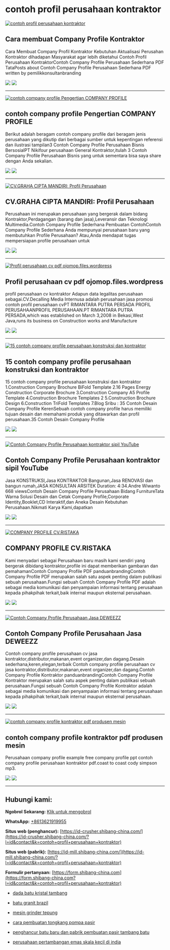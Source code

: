 # contoh profil perusahaan kontraktor

<a href="https://swt.shibang-china.com/?l=id&img&k=contoh+profil+perusahaan+kontraktor" target="_blank">![contoh profil perusahaan kontraktor](http://static.shibang-china.com/all-800x300/1447.jpg)</a>

## Cara membuat Company Profile Kontraktor
Cara Membuat Company Profil Kontraktor Kebutuhan Aktualisasi Perusahan Kontraktor dihadapan Masyarakat agar lebih diketahui Contoh Profil Perusahaan KontraktorContoh Company Profile Perusahaan Sederhana PDF TataPosts about Contoh Company Profile Perusahaan Sederhana PDF written by pemilikkonsultanbranding


<a href="https://whatsapp.shibangsoft.com/WhatsApp.php" target="_blank" title="WhatsApp">![](http://static.shibang-china.com/icon/whatsapp.png)</a> <a href="https://swt.shibang-china.com/?l=id&icon&k=contoh+profil+perusahaan+kontraktor" target="_blank">![](http://static.shibang-china.com/icon/chat-id.png)</a>

---

<a href="https://swt.shibang-china.com/?l=id&img&k=contoh+profil+perusahaan+kontraktor" target="_blank">![contoh company profile Pengertian COMPANY PROFILE](http://static.shibang-china.com/all-800x300/466.jpg)</a>

## contoh company profile Pengertian COMPANY PROFILE
Berikut adalah beragam contoh company profile dari beragam jenis perusahaan yang dikutip dari berbagai sumber untuk kepentingan referensi dan ilustrasi tampilan3 Contoh Company Profile Perusahaan Bisnis BersosialPT Nikifour perusahaan General Kontraktor,itulah 3 Contoh Company Profile Perusahaan Bisnis yang untuk sementara bisa saya share dengan Anda sekalian.


<a href="https://whatsapp.shibangsoft.com/WhatsApp.php" target="_blank" title="WhatsApp">![](http://static.shibang-china.com/icon/whatsapp.png)</a> <a href="https://swt.shibang-china.com/?l=id&icon&k=contoh+profil+perusahaan+kontraktor" target="_blank">![](http://static.shibang-china.com/icon/chat-id.png)</a>

---

<a href="https://swt.shibang-china.com/?l=id&img&k=contoh+profil+perusahaan+kontraktor" target="_blank">![CV.GRAHA CIPTA MANDIRI: Profil Perusahaan](http://static.shibang-china.com/all-800x300/1495.jpg)</a>

## CV.GRAHA CIPTA MANDIRI: Profil Perusahaan
Perusahaan ini merupakan perusahaan yang bergerak dalam bidang Kontraktor,Perdagangan (barang dan jasa),Leveransir dan Teknologi Multimedia.Contoh Company Profile Sederhana Pembuatan ContohContoh Company Profile Sederhana Anda mempunyai perusahaan baru yang membutuhkan Profile Perusahaan? Atau,Anda mendapat tugas mempersiapan profile perusahaan untuk


<a href="https://whatsapp.shibangsoft.com/WhatsApp.php" target="_blank" title="WhatsApp">![](http://static.shibang-china.com/icon/whatsapp.png)</a> <a href="https://swt.shibang-china.com/?l=id&icon&k=contoh+profil+perusahaan+kontraktor" target="_blank">![](http://static.shibang-china.com/icon/chat-id.png)</a>

---

<a href="https://swt.shibang-china.com/?l=id&img&k=contoh+profil+perusahaan+kontraktor" target="_blank">![Profil perusahaan cv pdf ojomop.files.wordpress](http://static.shibang-china.com/all-800x300/695.jpg)</a>

## Profil perusahaan cv pdf ojomop.files.wordpress
profil perusahaan cv kontraktor Adapun data legalitas perusahaan sebagai.CV.Decalling Media Internusa adalah perusahaan jasa promosi contoh profil perusahaan cvPT RIMANTARA PUTRA PERSADA PROFIL PERUSAHAANPROFIL PERUSAHAAN.PT RIMANTARA PUTRA PERSADA,which was established on March 3,2008 in Bekasi,West Java,runs its business on Construction works and Manufacture


<a href="https://whatsapp.shibangsoft.com/WhatsApp.php" target="_blank" title="WhatsApp">![](http://static.shibang-china.com/icon/whatsapp.png)</a> <a href="https://swt.shibang-china.com/?l=id&icon&k=contoh+profil+perusahaan+kontraktor" target="_blank">![](http://static.shibang-china.com/icon/chat-id.png)</a>

---

<a href="https://swt.shibang-china.com/?l=id&img&k=contoh+profil+perusahaan+kontraktor" target="_blank">![15 contoh company profile perusahaan konstruksi dan kontraktor](http://static.shibang-china.com/all-800x300/207.jpg)</a>

## 15 contoh company profile perusahaan konstruksi dan kontraktor
15 contoh company profile perusahaan konstruksi dan kontraktor 1.Construction Company Brochure BiFold Template 2.16 Pages Energy Construction Corporate Brochure 3.Construction Company A5 Profile Template 4.Construction Brochure Templates 2 5.Construction Brochure Design 6.Construction TriFold Templates 7.Blog Sribu : 35 Contoh Desain Company Profile KerenSebuah contoh company profile harus memiliki tujuan desain dan memahami produk yang ditawarkan dan profil perusahaan.35 Contoh Desain Company Profile


<a href="https://whatsapp.shibangsoft.com/WhatsApp.php" target="_blank" title="WhatsApp">![](http://static.shibang-china.com/icon/whatsapp.png)</a> <a href="https://swt.shibang-china.com/?l=id&icon&k=contoh+profil+perusahaan+kontraktor" target="_blank">![](http://static.shibang-china.com/icon/chat-id.png)</a>

---

<a href="https://swt.shibang-china.com/?l=id&img&k=contoh+profil+perusahaan+kontraktor" target="_blank">![Contoh Company Profile Perusahaan kontraktor sipil YouTube](http://static.shibang-china.com/all-800x300/136.jpg)</a>

## Contoh Company Profile Perusahaan kontraktor sipil YouTube
Jasa KONSTRUKSI,Jasa KONTRAKTOR Bangunan,Jasa RENOVASI dan bangun rumah,JASA KONSULTAN ARSITEK Duration: 4:34.Andre Wiwanto 668 viewsContoh Desain Company Profile Perusahaan Bidang FurnitureTata Warna Solusi Desain dan Cetak Company Profile,Corporate Identity,Booklet,CD Interaktif,dan Aneka Desain Kebutuhan Perusahaan.Nikmati Karya Kami,dapatkan


<a href="https://whatsapp.shibangsoft.com/WhatsApp.php" target="_blank" title="WhatsApp">![](http://static.shibang-china.com/icon/whatsapp.png)</a> <a href="https://swt.shibang-china.com/?l=id&icon&k=contoh+profil+perusahaan+kontraktor" target="_blank">![](http://static.shibang-china.com/icon/chat-id.png)</a>

---

<a href="https://swt.shibang-china.com/?l=id&img&k=contoh+profil+perusahaan+kontraktor" target="_blank">![COMPANY PROFILE CV.RISTAKA](http://static.shibang-china.com/all-800x300/138.jpg)</a>

## COMPANY PROFILE CV.RISTAKA
Kami menyadari sebagai Perusahaan baru masih kami sendiri yang bergerak dibidang kontraktor,profile ini dapat memberikan gambaran dan pemahamanContoh Company Profile PDF panduanbrandingContoh Company Profile PDF merupakan salah satu aspek penting dalam publikasi sebuah perusahaan.Fungsi sebuah Contoh Company Profile PDF adalah sebagai media komunikasi dan penyampaian informasi tentang perusahaan kepada pihakpihak terkait,baik internal maupun eksternal perusahaan.


<a href="https://whatsapp.shibangsoft.com/WhatsApp.php" target="_blank" title="WhatsApp">![](http://static.shibang-china.com/icon/whatsapp.png)</a> <a href="https://swt.shibang-china.com/?l=id&icon&k=contoh+profil+perusahaan+kontraktor" target="_blank">![](http://static.shibang-china.com/icon/chat-id.png)</a>

---

<a href="https://swt.shibang-china.com/?l=id&img&k=contoh+profil+perusahaan+kontraktor" target="_blank">![Contoh Company Profile Perusahaan Jasa DEWEEZZ](http://static.shibang-china.com/all-800x300/1527.jpg)</a>

## Contoh Company Profile Perusahaan Jasa DEWEEZZ
Contoh company profile perusahaan cv jasa kontraktor,distributor,makanan,event organizer,dan dagang.Desain sederhana,keren,elegan,terbaik Contoh company profile perusahaan cv jasa kontraktor,distributor,makanan,event organizer,dan dagang.Contoh Company Profile Kontraktor panduanbrandingContoh Company Profile Kontraktor merupakan salah satu aspek penting dalam publikasi sebuah perusahaan.Fungsi sebuah Contoh Company Profile Kontraktor adalah sebagai media komunikasi dan penyampaian informasi tentang perusahaan kepada pihakpihak terkait,baik internal maupun eksternal perusahaan.


<a href="https://whatsapp.shibangsoft.com/WhatsApp.php" target="_blank" title="WhatsApp">![](http://static.shibang-china.com/icon/whatsapp.png)</a> <a href="https://swt.shibang-china.com/?l=id&icon&k=contoh+profil+perusahaan+kontraktor" target="_blank">![](http://static.shibang-china.com/icon/chat-id.png)</a>

---

<a href="https://swt.shibang-china.com/?l=id&img&k=contoh+profil+perusahaan+kontraktor" target="_blank">![contoh company profile kontraktor pdf produsen mesin](http://static.shibang-china.com/all-800x300/1411.jpg)</a>

## contoh company profile kontraktor pdf produsen mesin
Perusahaan company profile example free company profile ppt contoh company profile perusahaan kontraktor pdf.coast to coast cody simpson mp3.

<a href="https://whatsapp.shibangsoft.com/WhatsApp.php" target="_blank" title="WhatsApp">![](http://static.shibang-china.com/icon/whatsapp.png)</a> <a href="https://swt.shibang-china.com/?l=id&icon&k=contoh+profil+perusahaan+kontraktor" target="_blank">![](http://static.shibang-china.com/icon/chat-id.png)</a>

---
## Hubungi kami:

**Ngobrol Sekarang:** [Klik untuk mengobrol](https://swt.shibang-china.com?l=id&contact&k=contoh+profil+perusahaan+kontraktor)

**WhatsApp:**  [+8613621919955](https://whatsapp.shibangsoft.com/WhatsApp.php)

**Situs web (penghancur):** [https://id-crusher.shibang-china.com/](https://id-crusher.shibang-china.com/?l=id&contact&k=contoh+profil+perusahaan+kontraktor)

**Situs web (pabrik):** [https://id-mill.shibang-china.com/](https://id-mill.shibang-china.com/?l=id&contact&k=contoh+profil+perusahaan+kontraktor)

**Formulir pertanyaan:** [https://form.shibang-china.com](https://form.shibang-china.com?l=id&contact&k=contoh+profil+perusahaan+kontraktor)

* [dada batu kristal tambang](../33/dada%20batu%20kristal%20tambang.md)

* [batu granit brazil](../32/batu%20granit%20brazil.md)

* [mesin grinder tepung](../38/mesin%20grinder%20tepung.md)

* [cara pembuatan tongkang pompa pasir](../33/cara%20pembuatan%20tongkang%20pompa%20pasir.md)

* [penghancur batu baru dan pabrik pembuatan pasir tambang batu](../34/penghancur%20batu%20baru%20dan%20pabrik%20pembuatan%20pasir%20tambang%20batu.md)

* [perusahaan pertambangan emas skala kecil di india](../34/perusahaan%20pertambangan%20emas%20skala%20kecil%20di%20india.md)